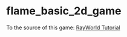 # flame_basic_2d_game

To the source of this game: [RayWorld Tutorial](https://www.raywenderlich.com/27407121-building-games-in-flutter-with-flame-getting-started)